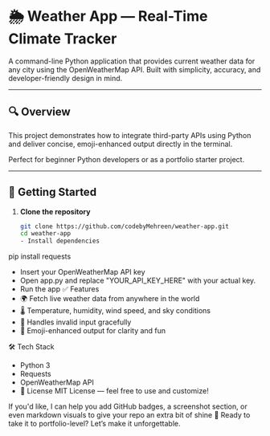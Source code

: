 # 🌦️ Weather App — Real-Time Climate Tracker

A command-line Python application that provides current weather data for any city using the OpenWeatherMap API. Built with simplicity, accuracy, and developer-friendly design in mind.

---

## 🔍 Overview

This project demonstrates how to integrate third-party APIs using Python and deliver concise, emoji-enhanced output directly in the terminal.

Perfect for beginner Python developers or as a portfolio starter project.

---

## 🚀 Getting Started

1. **Clone the repository**
   ```bash
   git clone https://github.com/codebyMehreen/weather-app.git
   cd weather-app
   - Install dependencies
pip install requests
- Insert your OpenWeatherMap API key
- Open app.py and replace "YOUR_API_KEY_HERE" with your actual key.
- Run the app
✅ Features
- 🌍 Fetch live weather data from anywhere in the world
- 🌡️ Temperature, humidity, wind speed, and sky conditions
- 🧠 Handles invalid input gracefully
- 💬 Emoji-enhanced output for clarity and fun

🛠 Tech Stack
- Python 3
- Requests
- OpenWeatherMap API
- 📄 License
MIT License — feel free to use and customize!

If you'd like, I can help you add GitHub badges, a screenshot section, or even markdown visuals to give your repo an extra bit of shine 🌟 Ready to take it to portfolio-level? Let’s make it unforgettable.


